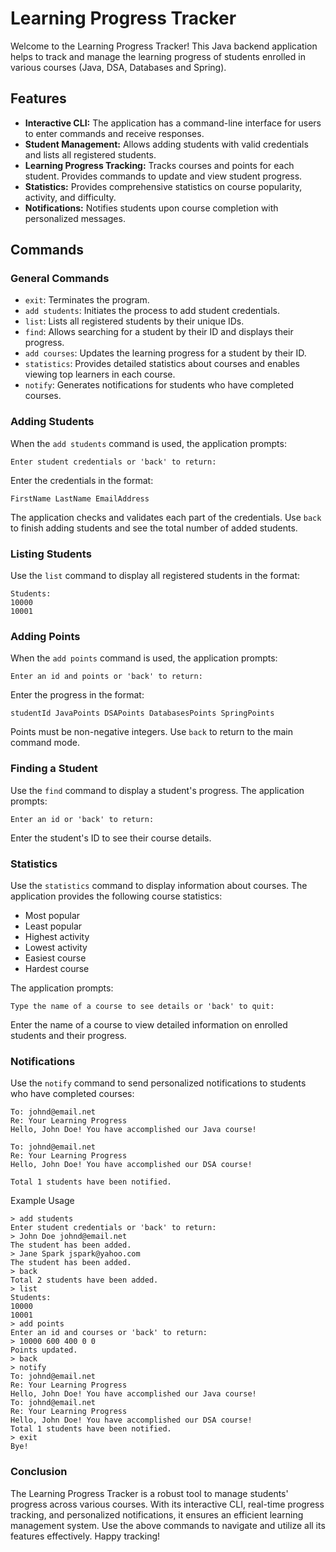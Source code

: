# Learning Progress Tracker

Welcome to the Learning Progress Tracker! This Java backend application helps to track and manage the learning progress of students enrolled in various courses (Java, DSA, Databases and Spring).

## Features

- **Interactive CLI:** The application has a command-line interface for users to enter commands and receive responses.
- **Student Management:** Allows adding students with valid credentials and lists all registered students.
- **Learning Progress Tracking:** Tracks courses and points for each student. Provides commands to update and view student progress.
- **Statistics:** Provides comprehensive statistics on course popularity, activity, and difficulty.
- **Notifications:** Notifies students upon course completion with personalized messages.

## Commands

### General Commands

- `exit`: Terminates the program.
- `add students`: Initiates the process to add student credentials.
- `list`: Lists all registered students by their unique IDs.
- `find`: Allows searching for a student by their ID and displays their progress.
- `add courses`: Updates the learning progress for a student by their ID.
- `statistics`: Provides detailed statistics about courses and enables viewing top learners in each course.
- `notify`: Generates notifications for students who have completed courses.

### Adding Students

When the `add students` command is used, the application prompts:

```Enter student credentials or 'back' to return:```

Enter the credentials in the format:


`FirstName LastName EmailAddress
`

The application checks and validates each part of the credentials. Use `back` to finish adding students and see the total number of added students.

### Listing Students
Use the `list` command to display all registered students in the format:

```
Students:
10000  
10001  
```

### Adding Points
When the `add points` command is used, the application prompts:


```
Enter an id and points or 'back' to return:
```
Enter the progress in the format:


```
studentId JavaPoints DSAPoints DatabasesPoints SpringPoints
```
Points must be non-negative integers. Use `back` to return to the main command mode.

### Finding a Student
Use the `find` command to display a student's progress. The application prompts:

```
Enter an id or 'back' to return:
```

Enter the student's ID to see their course details.

### Statistics
Use the `statistics` command to display information about courses. The application provides the following course statistics:

- Most popular
- Least popular
- Highest activity
- Lowest activity
- Easiest course
- Hardest course

The application prompts:

```
Type the name of a course to see details or 'back' to quit:
```
Enter the name of a course to view detailed information on enrolled students and their progress.

### Notifications
Use the `notify` command to send personalized notifications to students who have completed courses:

```
To: johnd@email.net
Re: Your Learning Progress
Hello, John Doe! You have accomplished our Java course!

To: johnd@email.net
Re: Your Learning Progress
Hello, John Doe! You have accomplished our DSA course!

Total 1 students have been notified.
```
Example Usage

```
> add students
Enter student credentials or 'back' to return:
> John Doe johnd@email.net
The student has been added.
> Jane Spark jspark@yahoo.com
The student has been added.
> back
Total 2 students have been added.
> list
Students:
10000
10001
> add points
Enter an id and courses or 'back' to return:
> 10000 600 400 0 0
Points updated.
> back
> notify
To: johnd@email.net
Re: Your Learning Progress
Hello, John Doe! You have accomplished our Java course!
To: johnd@email.net
Re: Your Learning Progress
Hello, John Doe! You have accomplished our DSA course!
Total 1 students have been notified.
> exit
Bye!
```
### Conclusion

The Learning Progress Tracker is a robust tool to manage students' progress across various courses. With its interactive CLI, real-time progress tracking, and personalized notifications, it ensures an efficient learning management system. Use the above commands to navigate and utilize all its features effectively. Happy tracking!

